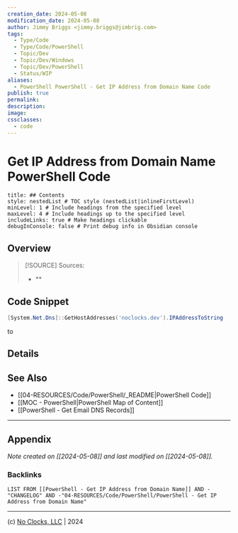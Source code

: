 ```yaml
---
creation_date: 2024-05-08
modification_date: 2024-05-08
author: Jimmy Briggs <jimmy.briggs@jimbrig.com>
tags:
  - Type/Code
  - Type/Code/PowerShell
  - Topic/Dev
  - Topic/Dev/Windows
  - Topic/Dev/PowerShell
  - Status/WIP
aliases:
  - PowerShell PowerShell - Get IP Address from Domain Name Code
publish: true
permalink:
description:
image:
cssclasses:
  - code
---
```


# Get IP Address from Domain Name PowerShell Code

```table-of-contents
title: ## Contents 
style: nestedList # TOC style (nestedList|inlineFirstLevel)
minLevel: 1 # Include headings from the specified level
maxLevel: 4 # Include headings up to the specified level
includeLinks: true # Make headings clickable
debugInConsole: false # Print debug info in Obsidian console
```

## Overview

> [!SOURCE] Sources:
> - **

## Code Snippet

```powershell
[System.Net.Dns]::GetHostAddresses('noclocks.dev').IPAddressToString
```

to 

## Details

## See Also

- [[04-RESOURCES/Code/PowerShell/_README|PowerShell Code]]
- [[MOC - PowerShell|PowerShell Map of Content]]
- [[PowerShell - Get Email DNS Records]]

***

## Appendix

*Note created on [[2024-05-08]] and last modified on [[2024-05-08]].*

### Backlinks

```dataview
LIST FROM [[PowerShell - Get IP Address from Domain Name]] AND -"CHANGELOG" AND -"04-RESOURCES/Code/PowerShell/PowerShell - Get IP Address from Domain Name"
```

***

(c) [No Clocks, LLC](https://github.com/noclocks) | 2024